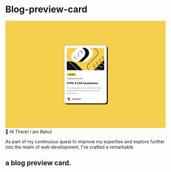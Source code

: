 # Blog-preview-card
![design-preview](./assets/images/desktop-design.jpg)
👋 Hi There! i am Rahul

As part of my continuous quest to improve my expertise and explore further into the realm of web development, I've crafted a remarkable
## a blog preview card.
